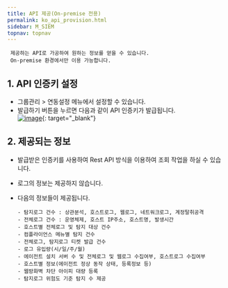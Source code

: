 ```yaml
---
title: API 제공(On-premise 전용)
permalink: ko_api_provision.html
sidebar: M_SIEM
topnav: topnav
---
```


     제공하는 API로 가공하여 원하는 정보를 얻을 수 있습니다.
     On-premise 환경에서만 이용 가능합니다.

## 1. API 인증키 설정
- 그룹관리 > 연동설정 메뉴에서 설정할 수 있습니다.
- 발급하기 버튼을 누르면 다음과 같이 API 인증키가 발급됩니다.   
[![image](/docs/images/Manual/siem/api/1.png)](/docs/images/Manual/siem/api/1.png){: target="_blank"}
 

## 2. 제공되는 정보
- 발급받은 인증키를 사용하여 Rest API 방식을 이용하여 조회 작업을 하실 수 있습니다.
- 로그의 정보는 제공하지 않습니다.
- 다음의 정보들이 제공됩니다.

      - 탐지로그 건수 : 상관분석, 호스트로그, 웹로그, 네트워크로그, 계정탈취공격
      - 전체로그 건수 : 운영체제, 호스트 IP주소, 호스트명, 발생시간
      - 호스트별 전체로그 및 탐지 대상 건수
      - 컴플라이언스 메뉴별 탐지 건수
      - 전체로그, 탐지로그 티켓 발급 건수
      - 로그 유입량(시/일/주/월)
      - 에이전트 설치 서버 수 및 전체로그 및 웹로그 수집여부, 호스트로그 수집여부
      - 호스트별 정보(에이전트 정상 동작 상태, 등록정보 등)
      - 웹방화벽 차단 아이피 대량 등록
      - 탐지로그 위험도 기준 탐지 수 제공